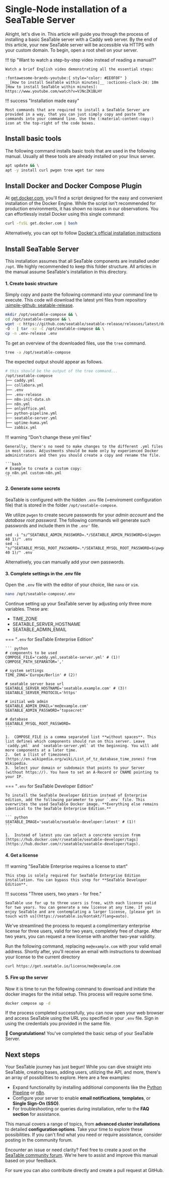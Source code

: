 # Single-Node installation of a SeaTable Server

Alright, let's dive in. This article will guide you through the process of installing a basic SeaTable server with a Caddy web server. By the end of this article, your new SeaTable server will be accessible via HTTPS with your custom domain. To begin, open a root shell on your server.

!!! tip "Want to watch a step-by-step video instead of reading a manual?"

    Watch a brief English video demonstrating all the essential steps:

    :fontawesome-brands-youtube:{ style="color: #EE0F0F" }
    __[How to install SeaTable within minutes]__ :octicons-clock-24: 10m
    [How to install SeaTable within minutes]: https://www.youtube.com/watch?v=VJNcZK1BLHY

!!! success "Installation made easy"

    Most commands that are required to install a SeaTable Server are provided in a way, that you can just simply copy and paste the commands into your command line. Use the (:material-content-copy:) icon at the top-right of the code boxes.

## Install basic tools

The following command installs basic tools that are used in the following manual. Usually all these tools are already installed on your linux server.

```bash
apt update && \
apt -y install curl pwgen tree wget tar nano
```

## Install Docker and Docker Compose Plugin

At [get.docker.com](https://get.docker.com), you'll find a script designed for the easy and convenient installation of the Docker Engine. While the script isn't recommended for production environments, it has shown no issues in our observations. You can effortlessly install Docker using this single command:

```bash
curl -fsSL get.docker.com | bash
```

Alternatively, you can opt to follow [Docker's official installation instructions](https://docs.docker.com/engine/install/)

## Install SeaTable Server

This installation assumes that all SeaTable components are installed under `/opt`.
We highly recommended to keep this folder structure. All articles in the manual assume SeaTable's installation in this directory.

#### 1. Create basic structure

Simply copy and paste the following command into your command line to execute. This code will download the latest yml files from repository [:simple-github: seatable-release](https://github.com/seatable/seatable-release).

```bash
mkdir /opt/seatable-compose && \
cd /opt/seatable-compose && \
wget -c https://github.com/seatable/seatable-release/releases/latest/download/seatable-compose.tar.gz \
-O - | tar -xz -C /opt/seatable-compose && \
cp -n .env-release .env
```

To get an overview of the downloaded files, use the `tree` command.

```bash
tree -a /opt/seatable-compose
```

The expected output should appear as follows.

```bash
# this should be the output of the tree command...
/opt/seatable-compose
├── caddy.yml
├── collabora.yml
├── .env
├── .env-release
├── n8n-init-data.sh
├── n8n.yml
├── onlyoffice.yml
├── python-pipeline.yml
├── seatable-server.yml
├── uptime-kuma.yml
└── zabbix.yml
```

!!! warning "Don't change these yml files"

    Generally, there's no need to make changes to the different .yml files in most cases. Adjustments should be made only by experienced Docker administrators and then you should create a copy and rename the file.

    ```bash
    # Example to create a custom copy:
    cp n8n.yml custom-n8n.yml
    ```

#### 2. Generate some secrets

SeaTable is configured with the hidden `.env` file (=enviroment configuration file) that is stored in the folder `/opt/seatable-compose`.

We utilize `pwgen` to create secure passwords for your _admin account_ and the _database root password_. The following commands will generate such passwords and include them in the `.env'` file.

    sed -i "s/^SEATABLE_ADMIN_PASSWORD=.*/SEATABLE_ADMIN_PASSWORD=$(pwgen 40 1)/" .env
    sed -i "s/^SEATABLE_MYSQL_ROOT_PASSWORD=.*/SEATABLE_MYSQL_ROOT_PASSWORD=$(pwgen 40 1)/" .env

Alternatively, you can manually add your own passwords.

#### 3. Complete settings in the .env file

Open the `.env` file with the editor of your choice, like `nano` or `vim`.

```bash
nano /opt/seatable-compose/.env
```

Continue setting up your SeaTable server by adjusting only three more variables. These are:

- TIME_ZONE
- SEATABLE_SERVER_HOSTNAME
- SEATABLE_ADMIN_EMAIL

=== "`.env` for SeaTable Enterprise Edition"

    ``` python
    # components to be used
    COMPOSE_FILE='caddy.yml,seatable-server.yml' # (1)!
    COMPOSE_PATH_SEPARATOR=','

    # system settings
    TIME_ZONE='Europe/Berlin' # (2)!

    # seatable server base url
    SEATABLE_SERVER_HOSTNAME='seatable.example.com' # (3)!
    SEATABLE_SERVER_PROTOCOL='https'

    # initial web admin
    SEATABLE_ADMIN_EMAIL='me@example.com'
    SEATABLE_ADMIN_PASSWORD='topsecret'

    # database
    SEATABLE_MYSQL_ROOT_PASSWORD=
    ```

    1.  COMPOSE_FILE is a comma separated list **without spaces**. This list defines which components should run on this server. Leave `caddy.yml` and `seatable-server.yml` at the beginning. You will add more components at a later time.
    2.  Get a [list of timezones](https://en.wikipedia.org/wiki/List_of_tz_database_time_zones) from Wikipedia.
    3.  Select your domain or subdomain that points to your Server (without https://). You have to set an A-Record or CNAME pointing to your IP.

=== "`.env` for SeaTable Developer Edition"

    To install the SeaTable Developer Edition instead of Enterprise edition, add the following parameter to your `.env` file. This overwrites the used SeaTable Docker image. **Everything else remains identical to the SeaTable Enterprise Edition.**

    ``` python
    SEATABLE_IMAGE='seatable/seatable-developer:latest' # (1)!
    ```

    1.  Instead of latest you can select a concrete version from [https://hub.docker.com/r/seatable/seatable-developer/tags](https://hub.docker.com/r/seatable/seatable-developer/tags).

#### 4. Get a license

!!! warning "SeaTable Enterprise requires a license to start"

    This step is solely required for SeaTable Enterprise Edition installation. You can bypass this step for **SeaTable Developer Edition**.

!!! success "Three users, two years - for free."

    SeaTable use for up to three users is free, with each license valid for two years. You can generate a new license at any time. If you enjoy SeaTable and are contemplating a larger license, [please get in touch with us](https://seatable.io/kontakt/?lang=auto).

We've streamlined the process to request a complimentary enterprise license for three users, valid for two years, completely free of charge. After two years, you can request a new license with another two-year validity.

Run the following command, replacing `me@example.com` with your valid email address. Shortly after, you'll receive an email with instructions to download your license to the current directory

```
curl https://get.seatable.io/license/me@example.com
```

#### 5. Fire up the server

Now it is time to run the following command to download and initiate the docker images for the initial setup. This process will require some time.

```bash
docker compose up -d
```

If the process completed successfully, you can now open your web browser and access SeaTable using the URL you specified in your `.env` file.
Sign in using the credentials you provided in the same file.

:partying_face: **Congratulations!** You've completed the basic setup of your SeaTable Server.

## Next steps

Your SeaTable journey has just begun! While you can dive straight into SeaTable, creating bases, adding users, utilizing the API, and more, there's an array of possibilities to explore. Here are a few examples:

- Expand functionality by installing additional components like the [Python Pipeline](../components/python-pipeline/) or [n8n](../components/n8n/).
- Configure your server to enable **email notifications**, **templates**, or **Single Sign-On (SSO)**.
- For troubleshooting or queries during installation, refer to the **FAQ section** for assistance.

This manual covers a range of topics, from **advanced cluster installations** to detailed **configuration options**. Take your time to explore these possibilities. If you can't find what you need or require assistance, consider posting in the community forum.

Encounter an issue or need clarity? Feel free to create a post on the [SeaTable community forum](https://forum.seatable.io). We're here to assist and improve this manual based on your feedback.

For sure you can also contribute directly and create a pull request at GitHub.
